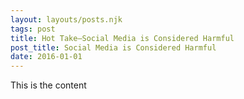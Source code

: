 ```yaml
---
layout: layouts/posts.njk
tags: post
title: Hot Take—Social Media is Considered Harmful
post_title: Social Media is Considered Harmful
date: 2016-01-01
---
```


This is the content